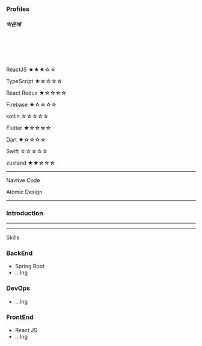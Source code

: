 ### Profiles 

##### 박준배  

<br>

<br><br>

ReactJS ★★★☆☆

TypeScript ★☆☆☆☆

React Redux ★☆☆☆☆
 
Firebase ★☆☆☆☆

kotlin ☆☆☆☆☆

Flutter ★☆☆☆☆

Dart ★☆☆☆☆

Swift ☆☆☆☆☆

zustand ★★☆☆☆




***

Navtive Code

Atomic Design


***

### Introduction







***


***
Skills

### BackEnd 

- Spring Boot
- ...Ing

### DevOps

- ...Ing

### FrontEnd

- React JS
- ...Ing


<br>
